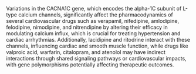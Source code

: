 Variations in the CACNA1C gene, which encodes the alpha-1C subunit of L-type calcium channels, significantly affect the pharmacodynamics of several cardiovascular drugs such as verapamil, nifedipine, amlodipine, felodipine, nimodipine, and nitrendipine by altering their efficacy in modulating calcium influx, which is crucial for treating hypertension and cardiac arrhythmias. Additionally, lacidipine and ritodrine interact with these channels, influencing cardiac and smooth muscle function, while drugs like valproic acid, warfarin, citalopram, and atenolol may have indirect interactions through shared signaling pathways or cardiovascular impacts, with gene polymorphisms potentially affecting therapeutic outcomes.